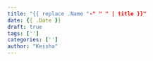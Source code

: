 ```yaml
---
title: "{{ replace .Name "-" " " | title }}"
date: {{ .Date }}
draft: true
tags: ['']
categories: ['']
author: "Keisha"
---
```


